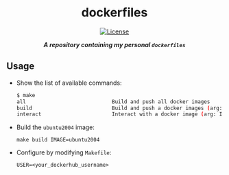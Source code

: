 <div align="center">

# dockerfiles

[![License](https://img.shields.io/badge/license-MIT-blue?style=flat-square&labelColor=000000)](#license)

***A repository containing my personal `dockerfiles`***

</div>

## Usage

* Show the list of available commands:

    ```bash
    $ make
    all                            Build and push all docker images
    build                          Build and push a docker images (arg: IMAGE=<image>)
    interact                       Interact with a docker image (arg: IMAGE=<image>)
    ```

* Build the `ubuntu2004` image:

    ```
    make build IMAGE=ubuntu2004
    ```

* Configure by modifying `Makefile`:

    ```
    USER=<your_dockerhub_username>
    ```
